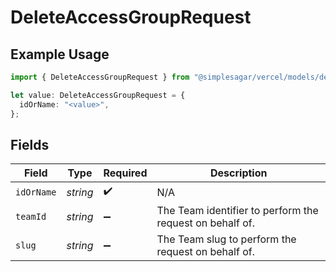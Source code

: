 # DeleteAccessGroupRequest

## Example Usage

```typescript
import { DeleteAccessGroupRequest } from "@simplesagar/vercel/models/deleteaccessgroupop.js";

let value: DeleteAccessGroupRequest = {
  idOrName: "<value>",
};
```

## Fields

| Field                                                    | Type                                                     | Required                                                 | Description                                              |
| -------------------------------------------------------- | -------------------------------------------------------- | -------------------------------------------------------- | -------------------------------------------------------- |
| `idOrName`                                               | *string*                                                 | :heavy_check_mark:                                       | N/A                                                      |
| `teamId`                                                 | *string*                                                 | :heavy_minus_sign:                                       | The Team identifier to perform the request on behalf of. |
| `slug`                                                   | *string*                                                 | :heavy_minus_sign:                                       | The Team slug to perform the request on behalf of.       |